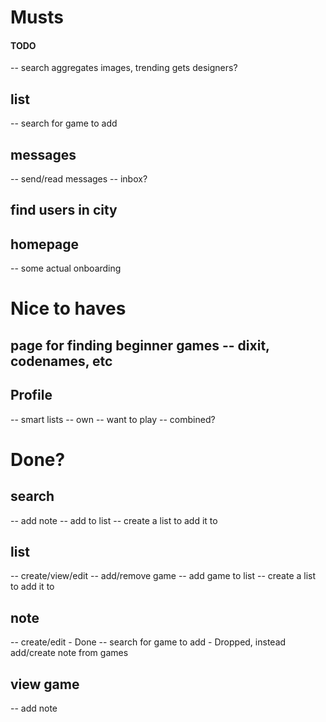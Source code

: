 # Musts

#### TODO ####
-- search aggregates images, trending gets designers?


## list
-- search for game to add



## messages
-- send/read messages
-- inbox?


## find users in city

## homepage
-- some actual onboarding


# Nice to haves

## page for finding beginner games -- dixit, codenames, etc

## Profile
-- smart lists
    -- own
    -- want to play
    -- combined?



# Done?

## search
-- add note
-- add to list
    -- create a list to add it to

## list
-- create/view/edit
-- add/remove game
-- add game to list
    -- create a list to add it to

## note
-- create/edit - Done
-- search for game to add - Dropped, instead add/create note from games

## view game
-- add note
